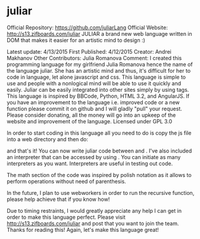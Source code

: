 # juliar
Official Repository: https://github.com/juliarLang
Official Website: http://s13.zifboards.com/juliar
JULIAR a brand new web language written in DOM that makes it easier for an artistic mind to design :)

Latest update: 4/13/2015
First Published: 4/12/2015
Creator: Andrei Makhanov
Other Contributors: Julia Romanova
Comment:
	I created this programming language for my girlfriend Julia Romanova hence the name of the language juliar.
	She has an artistic mind and thus, it's difficult for her to code in language, let alone javascript and css.
	This language is simple to use and people with a nonlogical mind will be able to use it quickly and easily.
	Juliar can be easily  integrated into other sites simply by using <juliar></juliar> tags.
	This language is inspired by BBCode, Python, HTML 3.2, and AngularJS.
	If you have an improvement to the language i.e. improved code or a new function please commit it on github 
	and I will gladly "pull" your request.
	Please consider donating, all the money will go into an upkeep of the website and improvement of the language.
	Licensed under GPL 3.0
	
In order to start coding in this language all you need to do is copy the js file into a web directory and then do:

<script src="/path/to/julia"></script>
<juliar></juliar>

and that's it! You can now write juliar code between <juliar> and </juliar>.
I've also included an interpreter that can be accessed by using <ijuliar></ijuliar>. You can initiate as many interpreters as you want. Interpreters are useful in testing out code.

The math section of the code was inspired by polish notation as it allows to perform operations without need of parenthesis.

In the future, I plan to use webworkers in order to run the recursive function, please help achieve that if you know how!

Due to timing restraints, I would greatly appreciate any help I can get in order to make this language perfect. Please visit 
 http://s13.zifboards.com/juliar and post that you want to join the team. Thanks for reading this! Again, let's make this language great!
